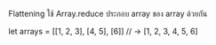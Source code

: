 Flattening
ใช้ Array.reduce ประกอบ array ของ array ด้วยกัน

let arrays = [[1, 2, 3], [4, 5], [6]]
// → [1, 2, 3, 4, 5, 6]
